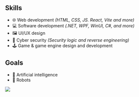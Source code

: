 ## Skills
- 🌐 Web development *(HTML, CSS, JS. React, Vite and more)*
- 💻 Software development *(.NET, WPF, WinUI, C#, and more)*
- 🖼️ UI/UX design
- 🔐 Cyber security *(Security logic and reverse engineering)*
- 🕹️ Game & game engine design and development

## Goals
- 🧠 Artificial intelligence
- 🤖 Robots


[![](https://visitcount.itsvg.in/api?id=draugr-official&color=2&icon=5&pretty=true)](https://visitcount.itsvg.in)
